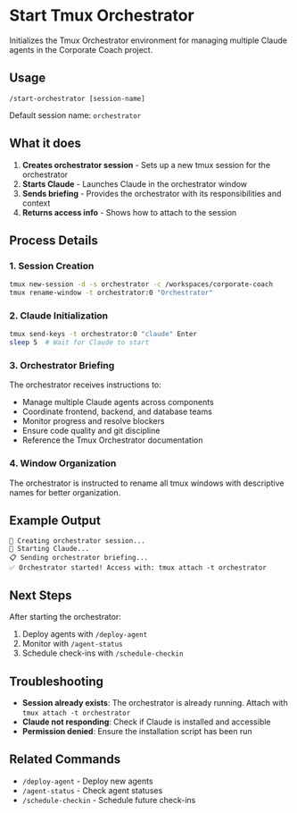 # Start Tmux Orchestrator

Initializes the Tmux Orchestrator environment for managing multiple Claude agents in the Corporate Coach project.

## Usage
```
/start-orchestrator [session-name]
```

Default session name: `orchestrator`

## What it does

1. **Creates orchestrator session** - Sets up a new tmux session for the orchestrator
2. **Starts Claude** - Launches Claude in the orchestrator window
3. **Sends briefing** - Provides the orchestrator with its responsibilities and context
4. **Returns access info** - Shows how to attach to the session

## Process Details

### 1. Session Creation
```bash
tmux new-session -d -s orchestrator -c /workspaces/corporate-coach
tmux rename-window -t orchestrator:0 "Orchestrator"
```

### 2. Claude Initialization
```bash
tmux send-keys -t orchestrator:0 "claude" Enter
sleep 5  # Wait for Claude to start
```

### 3. Orchestrator Briefing
The orchestrator receives instructions to:
- Manage multiple Claude agents across components
- Coordinate frontend, backend, and database teams
- Monitor progress and resolve blockers
- Ensure code quality and git discipline
- Reference the Tmux Orchestrator documentation

### 4. Window Organization
The orchestrator is instructed to rename all tmux windows with descriptive names for better organization.

## Example Output
```
🚀 Creating orchestrator session...
🤖 Starting Claude...
📋 Sending orchestrator briefing...
✅ Orchestrator started! Access with: tmux attach -t orchestrator
```

## Next Steps

After starting the orchestrator:
1. Deploy agents with `/deploy-agent`
2. Monitor with `/agent-status`
3. Schedule check-ins with `/schedule-checkin`

## Troubleshooting

- **Session already exists**: The orchestrator is already running. Attach with `tmux attach -t orchestrator`
- **Claude not responding**: Check if Claude is installed and accessible
- **Permission denied**: Ensure the installation script has been run

## Related Commands

- `/deploy-agent` - Deploy new agents
- `/agent-status` - Check agent statuses
- `/schedule-checkin` - Schedule future check-ins
